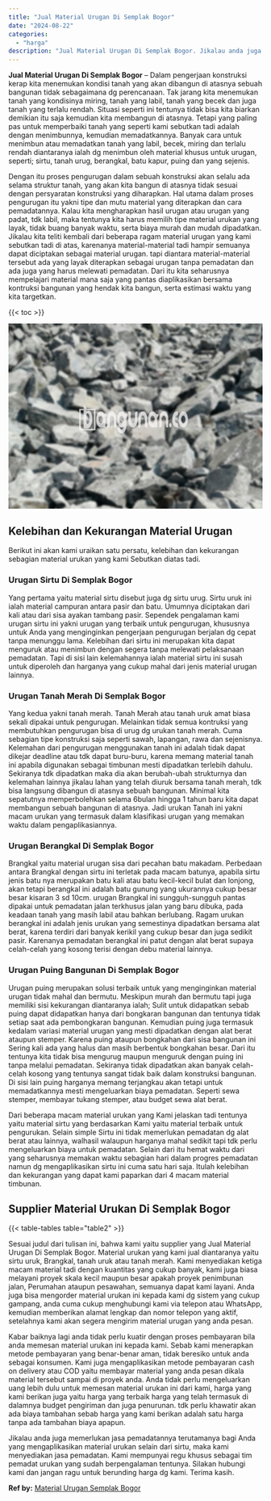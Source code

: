 ```yaml
---
title: "Jual Material Urugan Di Semplak Bogor"
date: "2024-08-22"
categories: 
  - "harga"
description: "Jual Material Urugan Di Semplak Bogor. Jikalau anda juga memerlukan jasa pemadatannya terutamanya bagi Anda yang mengaplikasikan material urukan selain dari..."
---
```


**Jual Material Urugan Di Semplak Bogor** – Dalam pengerjaan konstruksi kerap kita menemukan kondisi tanah yang akan dibangun di atasnya sebuah bangunan tidak sebagaimana dg perencanaan. Tak jarang kita menemukan tanah yang kondisinya miring, tanah yang labil, tanah yang becek dan juga tanah yang terlalu rendah. Situasi seperti ini tentunya tidak bisa kita biarkan demikian itu saja kemudian kita membangun di atasnya. Tetapi yang paling pas untuk memperbaiki tanah yang seperti kami sebutkan tadi adalah dengan menimbunnya, kemudian memadatkannya. Banyak cara untuk menimbun atau memadatkan tanah yang labil, becek, miring dan terlalu rendah diantaranya ialah dg menimbun oleh material khusus untuk urugan, seperti; sirtu, tanah urug, berangkal, batu kapur, puing dan yang sejenis.

Dengan itu proses pengurugan dalam sebuah konstruksi akan selalu ada selama struktur tanah, yang akan kita bangun di atasnya tidak sesuai dengan persyaratan konstruksi yang diharapkan. Hal utama dalam proses pengurugan itu yakni tipe dan mutu material yang diterapkan dan cara pemadatannya. Kalau kita mengharapkan hasil urugan atau urugan yang padat, tdk labil, maka tentunya kita harus memilih tipe material urukan yang layak, tidak buang banyak waktu, serta biaya murah dan mudah dipadatkan. Jikalau kita teliti kembali dari beberapa ragam material urugan yang kami sebutkan tadi di atas, karenanya material-material tadi hampir semuanya dapat diciptakan sebagai material urugan. tapi diantara material-material tersebut ada yang layak diterapkan sebagai urugan tanpa pemadatan dan ada juga yang harus melewati pemadatan. Dari itu kita seharusnya mempelajari material mana saja yang pantas diaplikasikan bersama kontruksi bangunan yang hendak kita bangun, serta estimasi waktu yang kita targetkan.

{{< toc >}}

![Jual Material Urugan Di Semplak Bogor](/images/jual-urugan-18.png)

## Kelebihan dan Kekurangan Material Urugan

Berikut ini akan kami uraikan satu persatu, kelebihan dan kekurangan sebagian material urukan yang kami Sebutkan diatas tadi.

### Urugan Sirtu Di Semplak Bogor

Yang pertama yaitu material sirtu disebut juga dg sirtu urug. Sirtu uruk ini ialah material campuran antara pasir dan batu. Umumnya diciptakan dari kali atau dari sisa ayakan tambang pasir. Sependek pengalaman kami urugan sirtu ini yakni urugan yang terbaik untuk pengurugan, khususnya untuk Anda yang menginginkan pengerjaan pengurugan berjalan dg cepat tanpa menunggu lama. Kelebihan dari sirtu ini merupakan kita dapat menguruk atau menimbun dengan segera tanpa melewati pelaksanaan pemadatan. Tapi di sisi lain kelemahannya ialah material sirtu ini susah untuk diperoleh dan harganya yang cukup mahal dari jenis material urugan lainnya.

### Urugan Tanah Merah Di Semplak Bogor

Yang kedua yakni tanah merah. Tanah Merah atau tanah uruk amat biasa sekali dipakai untuk pengurugan. Melainkan tidak semua kontruksi yang membutuhkan pengurugan bisa di urug dg urukan tanah merah. Cuma sebagian tipe konstruksi saja seperti sawah, lapangan, rawa dan sejenisnya. Kelemahan dari pengurugan menggunakan tanah ini adalah tidak dapat dikejar deadline atau tdk dapat buru-buru, karena memang material tanah ini apabila digunakan sebagai timbunan mesti dipadatkan terlebih dahulu. Sekiranya tdk dipadatkan maka dia akan berubah-ubah strukturnya dan kelemahan lainnya jikalau lahan yang telah diuruk bersama tanah merah, tdk bisa langsung dibangun di atasnya sebuah bangunan. Minimal kita sepatutnya memperbolehkan selama 6bulan hingga 1 tahun baru kita dapat membangun sebuah bangunan di atasnya. Jadi urukan Tanah ini yakni macam urukan yang termasuk dalam klasifikasi urugan yang memakan waktu dalam pengaplikasiannya.

### Urugan Berangkal Di Semplak Bogor

Brangkal yaitu material urugan sisa dari pecahan batu makadam. Perbedaan antara Brangkal dengan sirtu ini terletak pada macam batunya, apabila sirtu jenis batu nya merupakan batu kali atau batu kecil-kecil bulat dan lonjong, akan tetapi berangkal ini adalah batu gunung yang ukurannya cukup besar besar kisaran 3 sd 10cm. urugan Brangkal ini sungguh-sungguh pantas dipakai untuk pemadatan jalan terkhusus jalan yang baru dibuka, pada keadaan tanah yang masih labil atau bahkan berlubang. Ragam urukan berangkal ini adalah jenis urukan yang semestinya dipadatkan bersama alat berat, karena terdiri dari banyak kerikil yang cukup besar dan juga sedikit pasir. Karenanya pemadatan berangkal ini patut dengan alat berat supaya celah-celah yang kosong terisi dengan debu material lainnya.

### Urugan Puing Bangunan Di Semplak Bogor

Urugan puing merupakan solusi terbaik untuk yang menginginkan material urugan tidak mahal dan bermutu. Meskipun murah dan bermutu tapi juga memiliki sisi kekurangan diantaranya ialah; Sulit untuk didapatkan sebab puing dapat didapatkan hanya dari bongkaran bangunan dan tentunya tidak setiap saat ada pembongkaran bangunan. Kemudian puing juga termasuk kedalam variasi material urugan yang mesti dipadatkan dengan alat berat ataupun stemper. Karena puing ataupun bongkahan dari sisa bangunan ini Sering kali ada yang halus dan masih berbentuk bongkahan besar. Dari itu tentunya kita tidak bisa mengurug maupun menguruk dengan puing ini tanpa melalui pemadatan. Sekiranya tidak dipadatkan akan banyak celah-celah kosong yang tentunya sangat tidak baik dalam konstruksi bangunan. Di sisi lain puing harganya memang terjangkau akan tetapi untuk memadatkannya mesti mengeluarkan biaya pemadatan. Seperti sewa stemper, membayar tukang stemper, atau budget sewa alat berat.

Dari beberapa macam material urukan yang Kami jelaskan tadi tentunya yaitu material sirtu yang berdasarkan Kami yaitu material terbaik untuk pengurukan. Selain simple Sirtu ini tidak memerlukan pemadatan dg alat berat atau lainnya, walhasil walaupun harganya mahal sedikit tapi tdk perlu mengeluarkan biaya untuk pemadatan. Selain dari itu hemat waktu dari yang seharusnya memakan waktu sebagian hari dalam progres pemadatan namun dg mengaplikasikan sirtu ini cuma satu hari saja. Itulah kelebihan dan kekurangan yang dapat kami paparkan dari 4 macam material timbunan.

## Supplier Material Urukan Di Semplak Bogor

{{< table-tables table="table2" >}}

Sesuai judul dari tulisan ini, bahwa kami yaitu supplier yang Jual Material Urugan Di Semplak Bogor. Material urukan yang kami jual diantaranya yaitu sirtu uruk, Brangkal, tanah uruk atau tanah merah. Kami menyediakan ketiga macam material tadi dengan kuantitas yang cukup banyak, kami juga biasa melayani proyek skala kecil maupun besar apakah proyek penimbunan jalan, Perumahan ataupun pesawahan, semuanya dapat kami layani. Anda juga bisa mengorder material urukan ini kepada kami dg sistem yang cukup gampang, anda cuma cukup menghubungi kami via telepon atau WhatsApp, kemudian memberikan alamat lengkap dan nomor telepon yang aktif, setelahnya kami akan segera mengirim material urugan yang anda pesan.

Kabar baiknya lagi anda tidak perlu kuatir dengan proses pembayaran bila anda memesan material urukan ini kepada kami. Sebab kami menerapkan metode pembayaran yang benar-benar aman, tidak beresiko untuk anda sebagai konsumen. Kami juga mengaplikasikan metode pembayaran cash on delivery atau COD yaitu membayar material yang anda pesan dikala material tersebut sampai di proyek anda. Anda tidak perlu mengeluarkan uang lebih dulu untuk memesan material urukan ini dari kami, harga yang kami berikan juga yaitu harga yang terbaik harga yang telah termasuk di dalamnya budget pengiriman dan juga penurunan. tdk perlu khawatir akan ada biaya tambahan sebab harga yang kami berikan adalah satu harga tanpa ada tambahan biaya apapun.

Jikalau anda juga memerlukan jasa pemadatannya terutamanya bagi Anda yang mengaplikasikan material urukan selain dari sirtu, maka kami menyediakan jasa pemadatan. Kami mempunyai regu khusus sebagai tim pemadat urukan yang sudah berpengalaman tentunya. Silakan hubungi kami dan jangan ragu untuk berunding harga dg kami. Terima kasih.

**Ref by:** [Material Urugan Semplak Bogor](https://id.wikipedia.org/wiki/Material)
